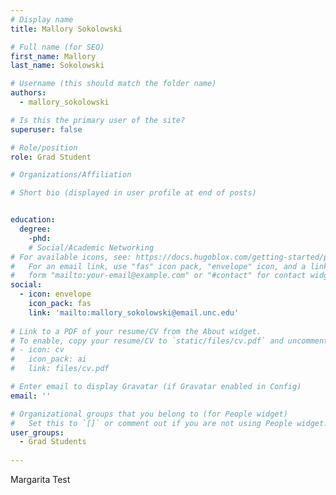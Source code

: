 ```yaml
---
# Display name
title: Mallory Sokolowski 

# Full name (for SEO)
first_name: Mallory
last_name: Sokolowski

# Username (this should match the folder name)
authors:
  - mallory_sokolowski

# Is this the primary user of the site?
superuser: false

# Role/position
role: Grad Student

# Organizations/Affiliation

# Short bio (displayed in user profile at end of posts)


education:
  degree:
    -phd: 
    # Social/Academic Networking
# For available icons, see: https://docs.hugoblox.com/getting-started/page-builder/#icons
#   For an email link, use "fas" icon pack, "envelope" icon, and a link in the
#   form "mailto:your-email@example.com" or "#contact" for contact widget.
social:
  - icon: envelope
    icon_pack: fas
    link: 'mailto:mallory_sokolowski@email.unc.edu'
  
# Link to a PDF of your resume/CV from the About widget.
# To enable, copy your resume/CV to `static/files/cv.pdf` and uncomment the lines below.
# - icon: cv
#   icon_pack: ai
#   link: files/cv.pdf

# Enter email to display Gravatar (if Gravatar enabled in Config)
email: ''

# Organizational groups that you belong to (for People widget)
#   Set this to `[]` or comment out if you are not using People widget.
user_groups:
  - Grad Students
   
---
```


Margarita Test